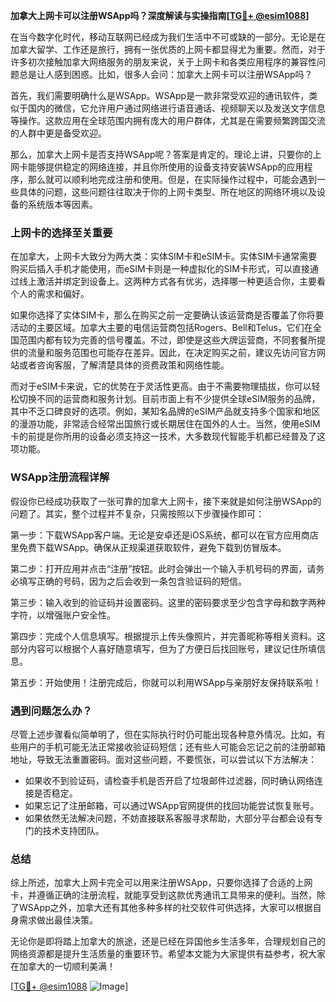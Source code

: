 **加拿大上网卡可以注册WSApp吗？深度解读与实操指南[[TG💪+ @esim1088](https://t.me/s/esim1088)]**

在当今数字化时代，移动互联网已经成为我们生活中不可或缺的一部分。无论是在加拿大留学、工作还是旅行，拥有一张优质的上网卡都显得尤为重要。然而，对于许多初次接触加拿大网络服务的朋友来说，关于上网卡和各类应用程序的兼容性问题总是让人感到困惑。比如，很多人会问：加拿大上网卡可以注册WSApp吗？

首先，我们需要明确什么是WSApp。WSApp是一款非常受欢迎的通讯软件，类似于国内的微信，它允许用户通过网络进行语音通话、视频聊天以及发送文字信息等操作。这款应用在全球范围内拥有庞大的用户群体，尤其是在需要频繁跨国交流的人群中更是备受欢迎。

那么，加拿大上网卡是否支持WSApp呢？答案是肯定的。理论上讲，只要你的上网卡能够提供稳定的网络连接，并且你所使用的设备支持安装WSApp的应用程序，那么就可以顺利地完成注册和使用。但是，在实际操作过程中，可能会遇到一些具体的问题，这些问题往往取决于你的上网卡类型、所在地区的网络环境以及设备的系统版本等因素。

### 上网卡的选择至关重要

在加拿大，上网卡大致分为两大类：实体SIM卡和eSIM卡。实体SIM卡通常需要购买后插入手机才能使用，而eSIM卡则是一种虚拟化的SIM卡形式，可以直接通过线上激活并绑定到设备上。这两种方式各有优劣，选择哪一种更适合你，主要看个人的需求和偏好。

如果你选择了实体SIM卡，那么在购买之前一定要确认该运营商是否覆盖了你将要活动的主要区域。加拿大主要的电信运营商包括Rogers、Bell和Telus，它们在全国范围内都有较为完善的信号覆盖。不过，即使是这些大牌运营商，不同套餐所提供的流量和服务范围也可能存在差异。因此，在决定购买之前，建议先访问官方网站或者咨询客服，了解清楚具体的资费政策和网络性能。

而对于eSIM卡来说，它的优势在于灵活性更高。由于不需要物理插拔，你可以轻松切换不同的运营商和服务计划。目前市面上有不少提供全球eSIM服务的品牌，其中不乏口碑良好的选项。例如，某知名品牌的eSIM产品就支持多个国家和地区的漫游功能，非常适合经常出国旅行或长期居住在国外的人士。当然，使用eSIM卡的前提是你所用的设备必须支持这一技术，大多数现代智能手机都已经普及了这项功能。

### WSApp注册流程详解

假设你已经成功获取了一张可靠的加拿大上网卡，接下来就是如何注册WSApp的问题了。其实，整个过程并不复杂，只需按照以下步骤操作即可：

第一步：下载WSApp客户端。无论是安卓还是iOS系统，都可以在官方应用商店里免费下载WSApp。确保从正规渠道获取软件，避免下载到仿冒版本。

第二步：打开应用并点击“注册”按钮。此时会弹出一个输入手机号码的界面，请务必填写正确的号码，因为之后会收到一条包含验证码的短信。

第三步：输入收到的验证码并设置密码。这里的密码要求至少包含字母和数字两种字符，以增强账户安全性。

第四步：完成个人信息填写。根据提示上传头像照片，并完善昵称等相关资料。这部分内容可以根据个人喜好随意填写，但为了方便日后找回账号，建议记住所填信息。

第五步：开始使用！注册完成后，你就可以利用WSApp与亲朋好友保持联系啦！

### 遇到问题怎么办？

尽管上述步骤看似简单明了，但在实际执行时仍可能出现各种意外情况。比如，有些用户的手机可能无法正常接收验证码短信；还有些人可能会忘记之前的注册邮箱地址，导致无法重置密码。面对这些问题，不要慌张，可以尝试以下方法解决：

- 如果收不到验证码，请检查手机是否开启了垃圾邮件过滤器，同时确认网络连接是否稳定。
- 如果忘记了注册邮箱，可以通过WSApp官网提供的找回功能尝试恢复账号。
- 如果依然无法解决问题，不妨直接联系客服寻求帮助，大部分平台都会设有专门的技术支持团队。

### 总结

综上所述，加拿大上网卡完全可以用来注册WSApp，只要你选择了合适的上网卡，并遵循正确的注册流程，就能享受到这款优秀通讯工具带来的便利。当然，除了WSApp之外，加拿大还有其他多种多样的社交软件可供选择，大家可以根据自身需求做出最佳决策。

无论你是即将踏上加拿大的旅途，还是已经在异国他乡生活多年，合理规划自己的网络资源都是提升生活质量的重要环节。希望本文能为大家提供有益参考，祝大家在加拿大的一切顺利美满！

[[TG💪+ @esim1088](https://t.me/s/esim1088) ![Image](https://i.postimg.cc/4NQfJmqS/Snipaste-2025-05-13-00-14-12.png)]